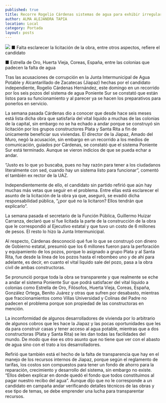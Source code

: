 ```yaml
---
published: true
title: Recorre Rogelio Cárdenas sistemas de agua para exhibir irregularidad de Jiapaz
author: ALMA ALEJANDRA TAPIA
location: Local
category: Portada
layout: posts
---
```


![](http://i.imgur.com/jpLPhxcm.jpg)
■ Falta esclarecer la licitación de la obra, entre otros aspectos, refiere el candidato 

■ Estrella de Oro, Huerta Vieja, Coreas, España, entre las colonias que padecen la falta de agua

Tras las acusaciones de corrupción en la Junta Intermunicipal de Agua Potable y Alcantarillado de Zacatecas (Jiapaz) hechas por el candidato independiente, Rogelio Cárdenas Hernández, este domingo en un recorrido por los seis pozos del sistema de agua Poniente Sur se constató que están listos para su funcionamiento y al parecer ya se hacen los preparativos para ponerlos en servicio. 

La semana pasada Cárdenas dio a conocer que desde hace seis meses está lista dicha obra que satisfaría del vital liquido a muchas de las colonias de la capital, sin embargo no se ha echado a andar porque se construyó sin licitación por los grupos constructores Plata y Santa Rita a fin de únicamente beneficiar sus viviendas.
El director de la Jiapaz, Amado del Muro, negó la acusación, sin embargo en un recorrido a los medios de comunicación, guiados por Cárdenas, se constató que el sistema Poniente Sur está terminado. Aunque se vieron indicios de que se pueda echar a andar.

“Justo es lo que yo buscaba, pues no hay razón para tener a los ciudadanos literalmente con sed, cuando hay un sistema listo para funcionar”, comentó el también ex rector de la UAZ.

Independientemente de ello, el candidato sin partido refirió que aún hay muchas más vetas que seguir en el problema. Entre ellas está esclarecer el asunto de la licitación de la obra ya que, aseguró, se evadió dicha responsabilidad pública, “¿por qué no la licitaron? Ellos tendrán que explicarlo”.

La semana pasada el secretario de la Función Pública, Guillermo Huizar Carranza, declaró que sí fue licitada la parte de la construcción de la obra que le correspondió al Ejecutivo estatal y que tuvo un costo de 6 millones de pesos. El resto lo hizo la Junta Intermunicipal.

Al respecto, Cárdenas desconoció qué fue lo que se construyó con dinero de Gobierno estatal, presumió que los 6 millones fueron para la perforación y equipamiento de los pozos, porque lo asignado a grupo Plata y al Santa Rita, fue desde la línea de los pozos hasta el rebombeo uno y de ahí para adelante, es decir, en cuanto el vital liquido sale del pozo, pasa a la obra civil de ambas constructoras.

Se pronunció porque toda la obra se transparente y que realmente se eche a andar el sistema Poniente Sur que podrá satisfacer del vital líquido a colonias como Estrella de Oro, Filósofos, Huerta Vieja, Coreas, España, González Ortega, Benito Juárez y otras que sufren por desabasto, mientras que fraccionamientos como Villas Universidad y Colinas del Padre no padecen el problema porque son propiedad de las constructoras en mención.

La inconformidad de algunos desarrolladores de vivienda por lo arbitrario de algunos cobros que les hace la Jiapaz y las pocas oportunidades que les da para construir casas y tener acceso al agua potable, mientras que a dos constructoras (Plata y Santa Rita) se les dan todas las  facilidades del mundo. De modo que ése es otro asunto que no tiene que ver con el abasto de agua sino con el trato a los desarrolladores.

Refirió que también está el hecho de la falta de transparencia que hay en el manejo de los recursos internos de Jiapaz, porque según el reglamento de tarifas, los costos son compuestos para tener un fondo de ahorro para la reparación, crecimiento y desarrollo del sistema, sin embargo no existe. “Ellos deben explicar en donde quedó el fondo que todos constituimos al pagar nuestro recibo del agua”.
Aunque dijo que no le corresponde a un candidato en campaña andar verificando detalles técnicos de las obras y ese tipo de temas, se debe emprender una lucha para transparentar recursos. 
